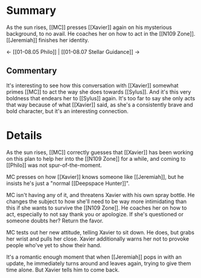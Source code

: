 # Summary
As the sun rises, [[MC]] presses [[Xavier]] again on his mysterious background, to no avail. He coaches her on how to act in the [[N109 Zone]]. [[Jeremiah]] finishes her identity.

← [[01-08.05 Philo]] | [[01-08.07 Stellar Guidance]] →
## Commentary
It's interesting to see how this conversation with [[Xavier]] somewhat primes [[MC]] to act the way she does towards [[Sylus]]. And it's this very boldness that endears her to [[Sylus]] again. It's too far to say she only acts that way because of what [[Xavier]] said, as she's a consistently brave and bold character, but it's an interesting connection.
# Details
As the sun rises, [[MC]] correctly guesses that [[Xavier]] has been working on this plan to help her into the [[N109 Zone]] for a while, and coming to [[Philo]] was not spur-of-the-moment.

MC presses on how [[Xavier]] knows someone like [[Jeremiah]], but he insists he's just a "normal [[Deepspace Hunter]]".

MC isn't having any of it, and threatens Xavier with his own spray bottle. He changes the subject to how she'll need to be way more intimidating than this if she wants to survive the [[N109 Zone]]. He coaches her on how to act, especially to not say thank you or apologize. If she's questioned or someone doubts her? Return the favor.

MC tests out her new attitude, telling Xavier to sit down. He does, but grabs her wrist and pulls her close. Xavier additionally warns her not to provoke people who've yet to show their hand.

It's a romantic enough moment that when [[Jeremiah]] pops in with an update, he immediately turns around and leaves again, trying to give them time alone. But Xavier tells him to come back.

